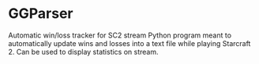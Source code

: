 # GGParser
Automatic win/loss tracker for SC2 stream
Python program meant to automatically update wins and losses into a text file while playing Starcraft 2. Can be used to display statistics on stream.
